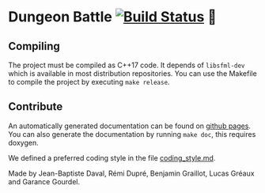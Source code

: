 Dungeon Battle
[![Build Status](https://travis-ci.org/remi-dupre/dungeon-battle.svg?branch=master)](https://travis-ci.org/remi-dupre/dungeon-battle) 🦄
==============

Compiling
---------
The project must be compiled as C++17 code. It depends of `libsfml-dev` which is available in most distribution repositories.
You can use the Makefile to compile the project by executing `make release`.

Contribute
----------
An automatically generated documentation can be found on [github pages](https://remi-dupre.github.io/dungeon-battle/index.html).
You can also generate the documentation by running `make doc`, this requires doxygen.

We defined a preferred coding style in the file [coding_style.md](https://github.com/remi-dupre/dungeon-battle/blob/master/coding_style.md).


Made by Jean-Baptiste Daval, Rémi Dupré, Benjamin Graillot, Lucas Gréaux and Garance Gourdel.
